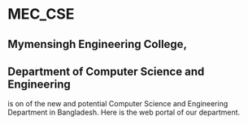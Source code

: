 # MEC_CSE
## Mymensingh Engineering College, 
## Department of Computer Science and Engineering
is on of the new and potential Computer Science and Engineering Department in Bangladesh.
Here is the web portal of our department.

